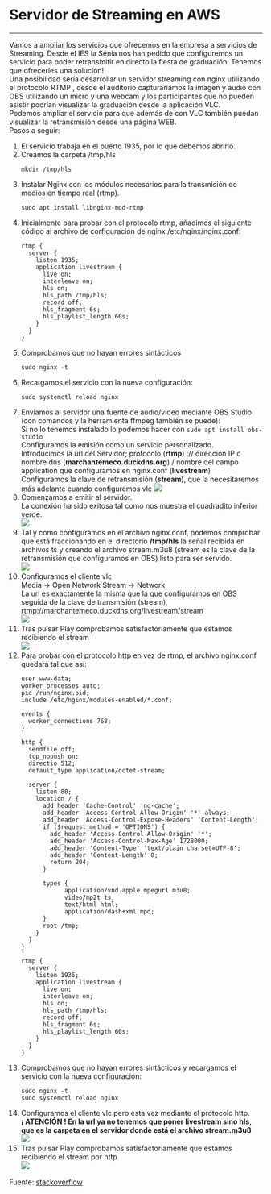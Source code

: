 # Servidor de Streaming en AWS
***
Vamos a ampliar los servicios que ofrecemos en la empresa a servicios de Streaming. 
Desde el IES la Sénia nos han pedido que configuremos un servicio para poder retransmitir en directo la fiesta de graduación.  Tenemos que ofrecerles una solución!  
Una posibilidad sería desarrollar un servidor streaming con nginx utilizando el protocolo RTMP , desde el auditorio capturaríamos la imagen y audio con OBS utilizando un micro y una webcam y los participantes que no pueden asistir podrían visualizar la graduación desde la aplicación VLC.  
Podemos ampliar el servicio para que además de con VLC también puedan visualizar la retransmisión desde una página WEB.  
Pasos a seguir:  
1. El servicio trabaja en el puerto 1935, por lo que debemos abrirlo.  
2. Creamos la carpeta /tmp/hls
    ```
    mkdir /tmp/hls
    ```  
3. Instalar Nginx con los módulos necesarios para la transmisión de medios en tiempo real (rtmp). 
    ```
    sudo apt install libnginx-mod-rtmp
    ```  
3. Inicialmente para probar con el protocolo rtmp, añadimos el siguiente código al archivo de corfiguración de nginx /etc/nginx/nginx.conf:  
    ```
    rtmp {
      server {
        listen 1935;
        application livestream {
          live on;
          interleave on;
          hls on;
          hls_path /tmp/hls;
          record off;
          hls_fragment 6s;
          hls_playlist_length 60s;
        }
      }
    }
    ```  
4. Comprobamos que no hayan errores sintácticos  
    ```
    sudo nginx -t
    ```
5. Recargamos el servicio con la nueva configuración:  
    ```
    sudo systemctl reload nginx
    ```
6. Enviamos al servidor una fuente de audio/video mediante OBS Studio (con comandos y la herramienta ffmpeg también se puede):  
Si no lo tenemos instalado lo podemos hacer con ```sudo apt install obs-studio```  
Configuramos la emisión como un servicio personalizado.  
Introducimos la url del Servidor; protocolo (**rtmp**) :// dirección IP o nombre dns (**marchantemeco.duckdns.org**) / nombre del campo application que configuramos en nginx.conf (**livestream**)  
Configuramos la clave de retransmisión (**stream**), que la necesitaremos más adelante cuando configuremos vlc 
![](./img/Captura%20de%20pantalla_2024-02-02_08-59-31.png)  
7. Comenzamos a emitir al servidor.  
La conexión ha sido exitosa tal como nos muestra el cuadradito inferior verde.  
![](./img/Captura%20de%20pantalla_2024-02-02_09-09-19.png)
8. Tal y como configuramos en el archivo nginx.conf, podemos comprobar que está fraccionando en el directorio **/tmp/hls** la señal recibida en archivos ts y creando el archivo stream.m3u8 (stream es la clave de la retransmisión que configuramos en OBS) listo para ser servido.  
![](./img/2024-02-02_091725.png)
9. Configuramos el cliente vlc  
Media -> Open Network Stream -> Network  
La url es exactamente la misma que la que configuramos en OBS seguida de la clave de transmisión (stream), rtmp://marchantemeco.duckdns.org/livestream/stream  
![](./img/2024-02-02_093222.png)
10. Tras pulsar Play comprobamos satisfactoriamente que estamos recibiendo el stream  
![](./img/2024-02-02_093612.png)  
11. Para probar con el protocolo http en vez de rtmp, el archivo nginx.conf quedará tal que así:  
    ```                                                                                
    user www-data;
    worker_processes auto;
    pid /run/nginx.pid;
    include /etc/nginx/modules-enabled/*.conf;

    events {
      worker_connections 768;
    }

    http {
      sendfile off;
      tcp_nopush on;
      directio 512;
      default_type application/octet-stream;

      server {
        listen 80;
        location / {
          add_header 'Cache-Control' 'no-cache';
          add_header 'Access-Control-Allow-Origin' '*' always;
          add_header 'Access-Control-Expose-Headers' 'Content-Length';
          if ($request_method = 'OPTIONS') {
            add_header 'Access-Control-Allow-Origin' '*';
            add_header 'Access-Control-Max-Age' 1728000;
            add_header 'Content-Type' 'text/plain charset=UTF-8';
            add_header 'Content-Length' 0;
            return 204;
          }

          types {
                application/vnd.apple.mpegurl m3u8;
                video/mp2t ts;
                text/html html;
                application/dash+xml mpd;
          }
          root /tmp;
        }
      }
    }

    rtmp {
      server {
        listen 1935;
        application livestream {
          live on;
          interleave on;
          hls on;
          hls_path /tmp/hls;
          record off;
          hls_fragment 6s;
          hls_playlist_length 60s;
        }
      }
    }
    ```  
12. Comprobamos que no hayan errores sintácticos y recargamos el servicio con la nueva configuración:    
    ```
    sudo nginx -t
    sudo systemctl reload nginx
    ```
13. Configuramos el cliente vlc pero esta vez mediante el protocolo http.  
**¡ ATENCIÓN ! En la url ya no tenemos que poner livestream sino hls, que es la carpeta en el servidor donde está el archivo stream.m3u8**  
![](./img/2024-02-02_101014.png)  
14. Tras pulsar Play comprobamos satisfactoriamente que estamos recibiendo el stream por http  
![](./img/2024-02-02_120704.png)  


Fuente: [stackoverflow](https://stackoverflow-com.translate.goog/questions/67055812/streaming-via-nginx-and-hls-not-working-fully?_x_tr_sl=en&_x_tr_tl=es&_x_tr_hl=es&_x_tr_pto=sc)
